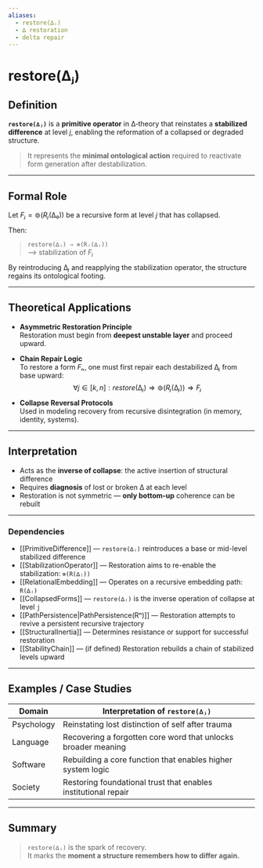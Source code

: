 ```yaml
---
aliases:
  - restore(∆ⱼ)
  - ∆ restoration
  - delta repair
---
```


# restore(∆ⱼ)

## Definition

**`restore(∆ⱼ)`** is a **primitive operator** in ∆‑theory that reinstates a **stabilized difference** at level $j$, enabling the reformation of a collapsed or degraded structure.

> It represents the **minimal ontological action** required to reactivate form generation after destabilization.

---

## Formal Role

Let $Fⱼ = ⊚(Rⱼ(∆₀))$ be a recursive form at level $j$ that has collapsed.

Then:

> `restore(∆ⱼ) ⇒ ⊚(Rⱼ(∆ⱼ))`  
> ⟶ stabilization of $Fⱼ$

By reintroducing $∆ⱼ$ and reapplying the stabilization operator, the structure regains its ontological footing.

---

## Theoretical Applications

- **Asymmetric Restoration Principle**  
  Restoration must begin from **deepest unstable layer** and proceed upward.

- **Chain Repair Logic**  
  To restore a form $Fₙ$, one must first repair each destabilized $∆ⱼ$ from base upward:
  $$∀ j ∈ [k, n]: restore(∆ⱼ) ⇒ ⊚(Rⱼ(∆ⱼ)) ⇒ Fⱼ$$

- **Collapse Reversal Protocols**  
  Used in modeling recovery from recursive disintegration (in memory, identity, systems).

---

## Interpretation

- Acts as the **inverse of collapse**: the active insertion of structural difference
- Requires **diagnosis** of lost or broken ∆ at each level
- Restoration is not symmetric — **only bottom-up** coherence can be rebuilt

---

### Dependencies

- [[PrimitiveDifference]] — `restore(∆ⱼ)` reintroduces a base or mid-level stabilized difference  
- [[StabilizationOperator]] — Restoration aims to re-enable the stabilization: `⊚(R(∆ⱼ))`  
- [[RelationalEmbedding]] — Operates on a recursive embedding path: `R(∆ⱼ)`  
- [[CollapsedForms]] — `restore(∆ⱼ)` is the inverse operation of collapse at level `j`  
- [[PathPersistence|PathPersistence(Rⁿ)]] — Restoration attempts to revive a persistent recursive trajectory  
- [[StructuralInertia]] — Determines resistance or support for successful restoration  
- [[StabilityChain]] — (if defined) Restoration rebuilds a chain of stabilized levels upward  

---

## Examples / Case Studies

| Domain     | Interpretation of `restore(∆ⱼ)`                                 |
|------------|------------------------------------------------------------------|
| Psychology | Reinstating lost distinction of self after trauma               |
| Language   | Recovering a forgotten core word that unlocks broader meaning   |
| Software   | Rebuilding a core function that enables higher system logic     |
| Society    | Restoring foundational trust that enables institutional repair  |

---

## Summary

> `restore(∆ⱼ)` is the spark of recovery.  
> It marks the **moment a structure remembers how to differ again.**
